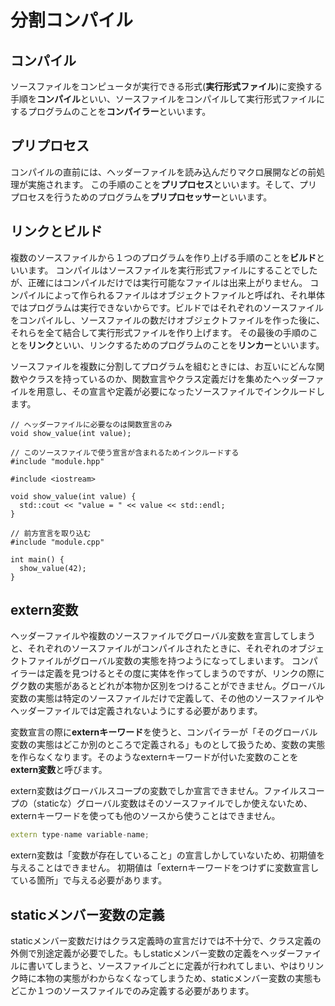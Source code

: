 # 分割コンパイル

## コンパイル
ソースファイルをコンピュータが実行できる形式(**実行形式ファイル**)に変換する手順を**コンパイル**といい、ソースファイルをコンパイルして実行形式ファイルにするプログラムのことを**コンパイラー**といいます。

## プリプロセス
コンパイルの直前には、ヘッダーファイルを読み込んだりマクロ展開などの前処理が実施されます。
この手順のことを**プリプロセス**といいます。そして、プリプロセスを行うためのプログラムを**プリプロセッサー**といいます。

## リンクとビルド
複数のソースファイルから１つのプログラムを作り上げる手順のことを**ビルド**といいます。
コンパイルはソースファイルを実行形式ファイルにすることでしたが、正確にはコンパイルだけでは実行可能なファイルは出来上がりません。
コンパイルによって作られるファイルはオブジェクトファイルと呼ばれ、それ単体ではプログラムは実行できないからです。ビルドではそれぞれのソースファイルをコンパイルし、ソースファイルの数だけオブジェクトファイルを作った後に、それらを全て結合して実行形式ファイルを作り上げます。
その最後の手順のことを**リンク**といい、リンクするためのプログラムのことを**リンカー**といいます。

ソースファイルを複数に分割してプログラムを組むときには、お互いにどんな関数やクラスを持っているのか、関数宣言やクラス定義だけを集めたヘッダーファイルを用意し、その宣言や定義が必要になったソースファイルでインクルードします。

```C++: module.hpp
// ヘッダーファイルに必要なのは関数宣言のみ
void show_value(int value);
```

```C++: module.cpp
// このソースファイルで使う宣言が含まれるためインクルードする
#include "module.hpp"

#include <iostream>

void show_value(int value) {
  std::cout << "value = " << value << std::endl;
}
```

```C++: main.cpp
// 前方宣言を取り込む
#include "module.cpp"

int main() {
  show_value(42);
}
```

## extern変数
ヘッダーファイルや複数のソースファイルでグローバル変数を宣言してしまうと、それぞれのソースファイルがコンパイルされたときに、それぞれのオブジェクトファイルがグローバル変数の実態を持つようになってしまいます。
コンパイラーは定義を見つけるとその度に実体を作ってしまうのですが、リンクの際にグク数の実態があるとどれが本物か区別をつけることができません。グローバル変数の実態は特定のソースファイルだけで定義して、その他のソースファイルやヘッダーファイルでは定義されないようにする必要があります。

変数宣言の際に**externキーワード**を使うと、コンパイラーが「そのグローバル変数の実態はどこか別のところで定義される」ものとして扱うため、変数の実態を作らなくなります。そのようなexternキーワードが付いた変数のことを**extern変数**と呼びます。

extern変数はグローバルスコープの変数でしか宣言できません。ファイルスコープの（staticな）グローバル変数はそのソースファイルでしか使えないため、externキーワードを使っても他のソースから使うことはできません。

```C++
extern type-name variable-name;
```

extern変数は「変数が存在していること」の宣言しかしていないため、初期値を与えることはできません。
初期値は「externキーワードをつけずに変数宣言している箇所」で与える必要があります。

## staticメンバー変数の定義
staticメンバー変数だけはクラス定義時の宣言だけでは不十分で、クラス定義の外側で別途定義が必要でした。もしstaticメンバー変数の定義をヘッダーファイルに書いてしまうと、ソースファイルごとに定義が行われてしまい、やはりリンク時に本物の実態がわからなくなってしまうため、staticメンバー変数の実態もどこか１つのソースファイルでのみ定義する必要があります。
